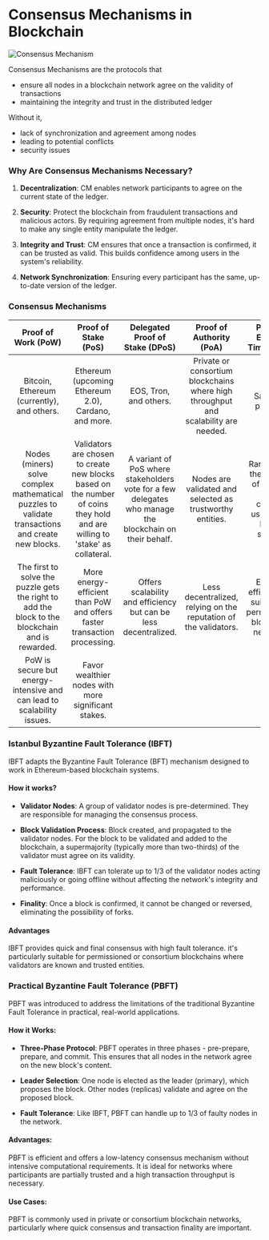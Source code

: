 # Consensus Mechanisms in Blockchain
![Consensus Mechanism](https://github.com/adeliafebriani/Tijarah-Blockchain-Notes/assets/162258265/f5f2f495-ca79-4d86-a45d-9b738c3deb42)

Consensus Mechanisms are the protocols that 
- ensure all nodes in a blockchain network agree on the validity of transactions
- maintaining the integrity and trust in the distributed ledger

Without it,
- lack of synchronization and agreement among nodes
- leading to potential conflicts
- security issues

### Why Are Consensus Mechanisms Necessary?

1. **Decentralization**: CM enables network participants to agree on the current state of the ledger. 

2. **Security**: Protect the blockchain from fraudulent transactions and malicious actors. By requiring agreement from multiple nodes, it's hard to make any single entity manipulate the ledger.

3. **Integrity and Trust**: CM ensures that once a transaction is confirmed, it can be trusted as valid. This builds confidence among users in the system's reliability.

4. **Network Synchronization**: Ensuring every participant has the same, up-to-date version of the ledger.

### Consensus Mechanisms

Proof of Work (PoW)|Proof of Stake (PoS)|Delegated Proof of Stake (DPoS)|Proof of Authority (PoA)|Proof of Elapsed Time (PoET)
:---:|:---:|:---:|:---:|:---:
Bitcoin, Ethereum (currently), and others.|Ethereum (upcoming Ethereum 2.0), Cardano, and more.|EOS, Tron, and others.|Private or consortium blockchains where high throughput and scalability are needed.|Intel’s Sawtooth platform.
Nodes (miners) solve complex mathematical puzzles to validate transactions and create new blocks.|Validators are chosen to create new blocks based on the number of coins they hold and are willing to 'stake' as collateral.|A variant of PoS where stakeholders vote for a few delegates who manage the blockchain on their behalf.|Nodes are validated and selected as trustworthy entities.|Randomizes the process of electing block creators using a fair lottery system.
The first to solve the puzzle gets the right to add the block to the blockchain and is rewarded.|More energy-efficient than PoW and offers faster transaction processing.|Offers scalability and efficiency but can be less decentralized.|Less decentralized, relying on the reputation of the validators.|Energy-efficient and suitable for permissioned blockchain networks.
PoW is secure but energy-intensive and can lead to scalability issues.|Favor wealthier nodes with more significant stakes.|||

### Istanbul Byzantine Fault Tolerance (IBFT)
IBFT adapts the Byzantine Fault Tolerance (BFT) mechanism designed to work in Ethereum-based blockchain systems.

#### How it works?

* **Validator Nodes**: A group of validator nodes is pre-determined. They are responsible for managing the consensus process.

* **Block Validation Process**: Block created, and propagated to the validator nodes. For the block to be validated and added to the blockchain, a supermajority (typically more than two-thirds) of the validator must agree on its validity.

* **Fault Tolerance**: IBFT can tolerate up to 1/3 of the validator nodes acting maliciously or going offline without affecting the network's integrity and performance.

* **Finality**: Once a block is confirmed, it cannot be changed or reversed, eliminating the possibility of forks.

#### Advantages
IBFT provides quick and final consensus with high fault tolerance. it's particularly suitable for permissioned or consortium blockchains where validators are known and trusted entities.

### Practical Byzantine Fault Tolerance (PBFT)
PBFT was introduced to address the limitations of the traditional Byzantine Fault Tolerance in practical, real-world applications.

#### How it Works:

* **Three-Phase Protocol**: PBFT operates in three phases - pre-prepare, prepare, and commit. This ensures that all nodes in the network agree on the new block's content.

* **Leader Selection**: One node is elected as the leader (primary), which proposes the block. Other nodes (replicas) validate and agree on the proposed block.

* **Fault Tolerance**: Like IBFT, PBFT can handle up to 1/3 of faulty nodes in the network.

#### Advantages: 
PBFT is efficient and offers a low-latency consensus mechanism without intensive computational requirements. It is ideal for networks where participants are partially trusted and a high transaction throughput is necessary.

#### Use Cases: 
PBFT is commonly used in private or consortium blockchain networks, particularly where quick consensus and transaction finality are important.
